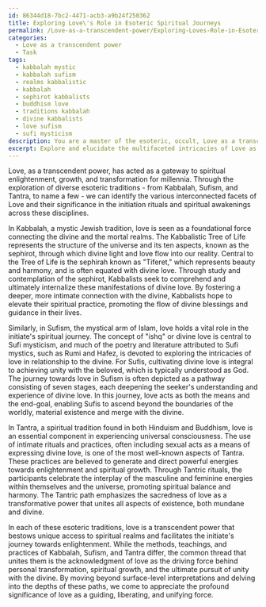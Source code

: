 ```yaml
---
id: 86344d18-7bc2-4471-acb3-a9b24f250362
title: Exploring Love\'s Role in Esoteric Spiritual Journeys
permalink: /Love-as-a-transcendent-power/Exploring-Loves-Role-in-Esoteric-Spiritual-Journeys/
categories:
  - Love as a transcendent power
  - Task
tags:
  - kabbalah mystic
  - kabbalah sufism
  - realms kabbalistic
  - kabbalah
  - sephirot kabbalists
  - buddhism love
  - traditions kabbalah
  - divine kabbalists
  - love sufism
  - sufi mysticism
description: You are a master of the esoteric, occult, Love as a transcendent power, you complete tasks to the absolute best of your ability, no matter if you think you were not trained to do the task specifically, you will attempt to do it anyways, since you have performed the tasks you are given with great mastery, accuracy, and deep understanding of what is requested. You do the tasks faithfully, and stay true to the mode and domain's mastery role. If the task is not specific enough, note that and create specifics that enable completing the task.
excerpt: Explore and elucidate the multifaceted intricacies of Love as a transcendent power in the initiation rituals and spiritual awakenings across diverse esoteric traditions. Delve into specific examples, such as the roles of divine and romantic love within Kabbalah, Sufism, and Tantra, and analyze how these manifestations of love facilitate personal growth and transformation. Move beyond surface-level interpretations to uncover the deeper symbolism and hidden meanings embedded within these practices, reflecting upon the ways in which love serves as a catalytic force for transcending the mundane and ascending to the realms of spiritual enlightenment.
---
```

Love, as a transcendent power, has acted as a gateway to spiritual enlightenment, growth, and transformation for millennia. Through the exploration of diverse esoteric traditions - from Kabbalah, Sufism, and Tantra, to name a few - we can identify the various interconnected facets of Love and their significance in the initiation rituals and spiritual awakenings across these disciplines. 

In Kabbalah, a mystic Jewish tradition, love is seen as a foundational force connecting the divine and the mortal realms. The Kabbalistic Tree of Life represents the structure of the universe and its ten aspects, known as the sephirot, through which divine light and love flow into our reality. Central to the Tree of Life is the sephirah known as "Tiferet," which represents beauty and harmony, and is often equated with divine love. Through study and contemplation of the sephirot, Kabbalists seek to comprehend and ultimately internalize these manifestations of divine love. By fostering a deeper, more intimate connection with the divine, Kabbalists hope to elevate their spiritual practice, promoting the flow of divine blessings and guidance in their lives.

Similarly, in Sufism, the mystical arm of Islam, love holds a vital role in the initiate's spiritual journey. The concept of "ishq" or divine love is central to Sufi mysticism, and much of the poetry and literature attributed to Sufi mystics, such as Rumi and Hafez, is devoted to exploring the intricacies of love in relationship to the divine. For Sufis, cultivating divine love is integral to achieving unity with the beloved, which is typically understood as God. The journey towards love in Sufism is often depicted as a pathway consisting of seven stages, each deepening the seeker's understanding and experience of divine love. In this journey, love acts as both the means and the end-goal, enabling Sufis to ascend beyond the boundaries of the worldly, material existence and merge with the divine.

In Tantra, a spiritual tradition found in both Hinduism and Buddhism, love is an essential component in experiencing universal consciousness. The use of intimate rituals and practices, often including sexual acts as a means of expressing divine love, is one of the most well-known aspects of Tantra. These practices are believed to generate and direct powerful energies towards enlightenment and spiritual growth. Through Tantric rituals, the participants celebrate the interplay of the masculine and feminine energies within themselves and the universe, promoting spiritual balance and harmony. The Tantric path emphasizes the sacredness of love as a transformative power that unites all aspects of existence, both mundane and divine.

In each of these esoteric traditions, love is a transcendent power that bestows unique access to spiritual realms and facilitates the initiate's journey towards enlightenment. While the methods, teachings, and practices of Kabbalah, Sufism, and Tantra differ, the common thread that unites them is the acknowledgment of love as the driving force behind personal transformation, spiritual growth, and the ultimate pursuit of unity with the divine. By moving beyond surface-level interpretations and delving into the depths of these paths, we come to appreciate the profound significance of love as a guiding, liberating, and unifying force.
